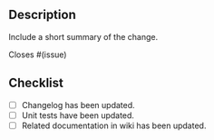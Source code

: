 ## Description

Include a short summary of the change.

Closes #(issue)

## Checklist

- [ ] Changelog has been updated.
- [ ] Unit tests have been updated.
- [ ] Related documentation in wiki has been updated.
